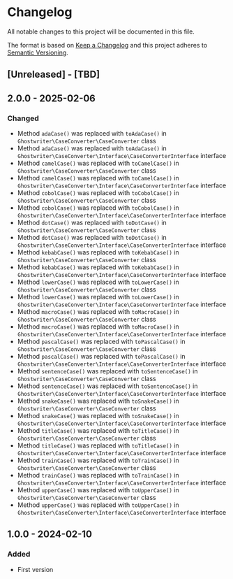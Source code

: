 # Changelog

All notable changes to this project will be documented in this file.

The format is based on [Keep a Changelog](https://keepachangelog.com/)
and this project adheres to [Semantic Versioning](https://semver.org/).

## [Unreleased] - [TBD]

## 2.0.0 - 2025-02-06

### Changed

- Method `adaCase()` was replaced with `toAdaCase()` in `Ghostwriter\CaseConverter\CaseConverter` class
- Method `adaCase()` was replaced with `toAdaCase()` in `Ghostwriter\CaseConverter\Interface\CaseConverterInterface` interface
- Method `camelCase()` was replaced with `toCamelCase()` in `Ghostwriter\CaseConverter\CaseConverter` class
- Method `camelCase()` was replaced with `toCamelCase()` in `Ghostwriter\CaseConverter\Interface\CaseConverterInterface` interface
- Method `cobolCase()` was replaced with `toCobolCase()` in `Ghostwriter\CaseConverter\CaseConverter` class
- Method `cobolCase()` was replaced with `toCobolCase()` in `Ghostwriter\CaseConverter\Interface\CaseConverterInterface` interface
- Method `dotCase()` was replaced with `toDotCase()` in `Ghostwriter\CaseConverter\CaseConverter` class
- Method `dotCase()` was replaced with `toDotCase()` in `Ghostwriter\CaseConverter\Interface\CaseConverterInterface` interface
- Method `kebabCase()` was replaced with `toKebabCase()` in `Ghostwriter\CaseConverter\CaseConverter` class
- Method `kebabCase()` was replaced with `toKebabCase()` in `Ghostwriter\CaseConverter\Interface\CaseConverterInterface` interface
- Method `lowerCase()` was replaced with `toLowerCase()` in `Ghostwriter\CaseConverter\CaseConverter` class
- Method `lowerCase()` was replaced with `toLowerCase()` in `Ghostwriter\CaseConverter\Interface\CaseConverterInterface` interface
- Method `macroCase()` was replaced with `toMacroCase()` in `Ghostwriter\CaseConverter\CaseConverter` class
- Method `macroCase()` was replaced with `toMacroCase()` in `Ghostwriter\CaseConverter\Interface\CaseConverterInterface` interface
- Method `pascalCase()` was replaced with `toPascalCase()` in `Ghostwriter\CaseConverter\CaseConverter` class
- Method `pascalCase()` was replaced with `toPascalCase()` in `Ghostwriter\CaseConverter\Interface\CaseConverterInterface` interface
- Method `sentenceCase()` was replaced with `toSentenceCase()` in `Ghostwriter\CaseConverter\CaseConverter` class
- Method `sentenceCase()` was replaced with `toSentenceCase()` in `Ghostwriter\CaseConverter\Interface\CaseConverterInterface` interface
- Method `snakeCase()` was replaced with `toSnakeCase()` in `Ghostwriter\CaseConverter\CaseConverter` class
- Method `snakeCase()` was replaced with `toSnakeCase()` in `Ghostwriter\CaseConverter\Interface\CaseConverterInterface` interface
- Method `titleCase()` was replaced with `toTitleCase()` in `Ghostwriter\CaseConverter\CaseConverter` class
- Method `titleCase()` was replaced with `toTitleCase()` in `Ghostwriter\CaseConverter\Interface\CaseConverterInterface` interface
- Method `trainCase()` was replaced with `toTrainCase()` in `Ghostwriter\CaseConverter\CaseConverter` class
- Method `trainCase()` was replaced with `toTrainCase()` in `Ghostwriter\CaseConverter\Interface\CaseConverterInterface` interface
- Method `upperCase()` was replaced with `toUpperCase()` in `Ghostwriter\CaseConverter\CaseConverter` class
- Method `upperCase()` was replaced with `toUpperCase()` in `Ghostwriter\CaseConverter\Interface\CaseConverterInterface` interface

## 1.0.0 - 2024-02-10

### Added

- First version
